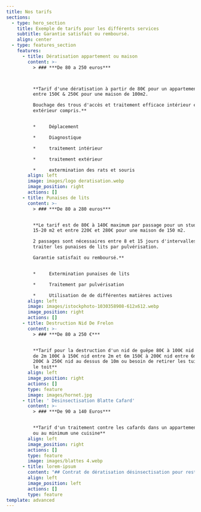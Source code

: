 ```yaml
---
title: Nos tarifs
sections:
  - type: hero_section
    title: Exemple de tarifs pour les différents services
    subtitle: Garantie satisfait ou remboursé.
    align: center
  - type: features_section
    features:
      - title: Dératisation appartement ou maison
        content: >-
          > ### ***De 80 a 250 euros***



          **Tarif d'une dératisation à partir de 80€ pour un appartement et
          entre 150€ & 250€ pour une maison de 100m2.

          Bouchage des trous d'accès et traitement efficace intérieur et
          extérieur compris.**


          *     Déplacement

          *     Diagnostique

          *     traitement intérieur

          *     traitement extérieur

          *     extermination des rats et souris
        align: left
        image: images/logo deratisation.webp
        image_position: right
        actions: []
      - title: Punaises de lits
        content: >-
          > ### ***De 80 a 280 euros***


          **Le tarif est de 80€ à 140€ maximum par passage pour un studio de
          15-20 m2 et entre 220€ et 280€ pour une maison de 150 m2.

          2 passages sont nécessaires entre 8 et 15 jours d'intervalles pour
          traiter les punaises de lits par pulvérisation. 

          Garantie satisfait ou remboursé.**


          *     Extermination punaises de lits

          *     Traitement par pulvérisation

          *     Utilisation de de différentes matières actives
        align: left
        image: images/istockphoto-1030358908-612x612.webp
        image_position: right
        actions: []
      - title: Destruction Nid De Frelon
        content: >-
          > ### ***De 80 a 250 €***


          **Tarif pour la destruction d'un nid de guêpe 80€ à 100€ nid à moins
          de 2m 100€ à 150€ nid entre 2m et 6m 150€ à 200€ nid entre 6m et 10m
          200€ à 250€ nid au dessus de 10m ou besoin de retirer les tuiles sur
          le toit**
        align: left
        image_position: right
        actions: []
        type: feature
        image: images/hornet.jpg
      - title: ' Désinsectisation Blatte Cafard'
        content: >-
          > ### ***De 90 a 140 Euros***


          **Tarif d'un traitement contre les cafards dans un appartement entier
          ou au minimum une cuisine**
        align: left
        image_position: right
        actions: []
        type: feature
        image: images/blattes 4.webp
      - title: lorem-ipsum
        content: "## Contrat de dératisation désinsectisation pour restaurant, bar, café\n\n<div class=\"responsive-table\">\n  <table>\n      <caption>Table with thead, tfoot, and tbody</caption>\n    <thead>\n      <tr>\n        <th>Superficie</th>\n        <th>Tarif HT</th>\n      </tr>\n    </thead>\n    <tbody>\n      <tr>\n        <td>0 à 30 m2</td>\n        <td>430,00 €</td>\n      </tr>\n\t\t\t      <tr>\n        <td>31 à 60 m2</td>\n        <td>580,00 €</td>\n      </tr>\n\t\t\t      <tr>\n        <td>60 à 120 m2</td>\n        <td>680,00 €</td>\n      </tr>\n    </tbody>\n    <tfoot>\n      <tr>\n        <td>Plus de 120 m2</td>\n        <td>700,00 €</td>\n      </tr>\n    </tfoot>\n  </table>\n</div>\n"
        align: left
        image_position: left
        actions: []
        type: feature
template: advanced
---
```

